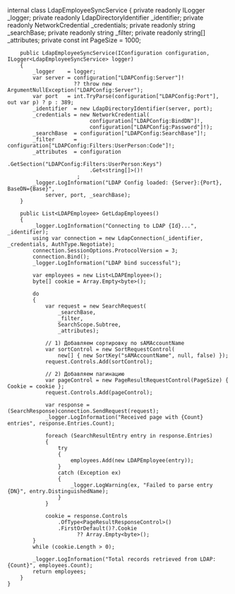 internal class LdapEmployeeSyncService
    {
        private readonly ILogger<LdapEmployeeSyncService> _logger;
        private readonly LdapDirectoryIdentifier        _identifier;
        private readonly NetworkCredential               _credentials;
        private readonly string                          _searchBase;
        private readonly string                          _filter;
        private readonly string[]                        _attributes;
        private const int PageSize = 1000;

        public LdapEmployeeSyncService(IConfiguration configuration, ILogger<LdapEmployeeSyncService> logger)
        {
            _logger    = logger;
            var server = configuration["LDAPConfig:Server"]!
                         ?? throw new ArgumentNullException("LDAPConfig:Server");
            var port   = int.TryParse(configuration["LDAPConfig:Port"], out var p) ? p : 389;
            _identifier  = new LdapDirectoryIdentifier(server, port);
            _credentials = new NetworkCredential(
                              configuration["LDAPConfig:BindDN"]!,
                              configuration["LDAPConfig:Password"]!);
            _searchBase  = configuration["LDAPConfig:SearchBase"]!;
            _filter      = configuration["LDAPConfig:Filters:UserPerson:Code"]!;
            _attributes  = configuration
                              .GetSection("LDAPConfig:Filters:UserPerson:Keys")
                              .Get<string[]>()!
                          ;
            _logger.LogInformation("LDAP Config loaded: {Server}:{Port}, BaseDN={Base}",
                server, port, _searchBase);
        }

        public List<LDAPEmployee> GetLdapEmployees()
        {
            _logger.LogInformation("Connecting to LDAP {Id}...", _identifier);
            using var connection = new LdapConnection(_identifier, _credentials, AuthType.Negotiate);
            connection.SessionOptions.ProtocolVersion = 3;
            connection.Bind();
            _logger.LogInformation("LDAP bind successful");

            var employees = new List<LDAPEmployee>();
            byte[] cookie = Array.Empty<byte>();

            do
            {
                var request = new SearchRequest(
                    _searchBase,
                    _filter,
                    SearchScope.Subtree,
                    _attributes);

                // 1) Добавляем сортировку по sAMAccountName
                var sortControl = new SortRequestControl(
                    new[] { new SortKey("sAMAccountName", null, false) });
                request.Controls.Add(sortControl);

                // 2) Добавляем пагинацию
                var pageControl = new PageResultRequestControl(PageSize) { Cookie = cookie };
                request.Controls.Add(pageControl);

                var response = (SearchResponse)connection.SendRequest(request);
                _logger.LogInformation("Received page with {Count} entries", response.Entries.Count);

                foreach (SearchResultEntry entry in response.Entries)
                {
                    try
                    {
                        employees.Add(new LDAPEmployee(entry));
                    }
                    catch (Exception ex)
                    {
                        _logger.LogWarning(ex, "Failed to parse entry {DN}", entry.DistinguishedName);
                    }
                }

                cookie = response.Controls
                    .OfType<PageResultResponseControl>()
                    .FirstOrDefault()?.Cookie
                          ?? Array.Empty<byte>();
            }
            while (cookie.Length > 0);

            _logger.LogInformation("Total records retrieved from LDAP: {Count}", employees.Count);
            return employees;
        }
    }
